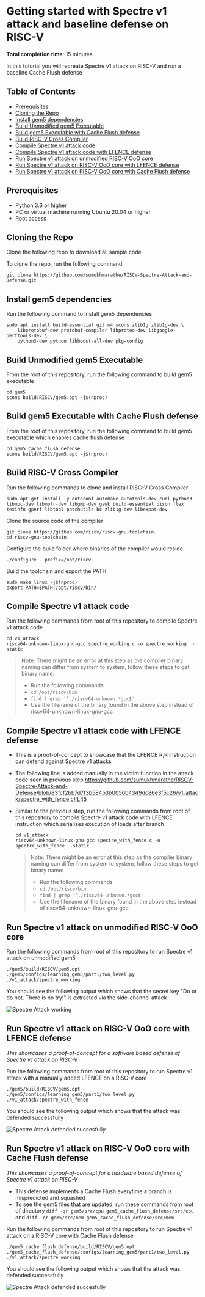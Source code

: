 # Getting started with Spectre v1 attack and baseline defense on RISC-V
**Total completion time**:  15 minutes

In this tutorial you will recreate Spectre v1 attack on RISC-V and run a baseline Cache Flush defense

## Table of Contents

* [Prerequisites](#prerequisites)
* [Cloning the Repo](#cloning-the-repo)
* [Install gem5 dependencies](#install-gem5-dependencies)
* [Build Unmodified gem5 Executable](#build-unmodified-gem5-executable)
* [Build gem5 Executable with Cache Flush defense](#build-gem5-executable-with-cache-flush-defense)
* [Build RISC-V Cross Compiler](#build-risc-v-cross-compiler)
* [Compile Spectre v1 attack code](#compile-spectre-v1-attack-code)
* [Compile Spectre v1 attack code with LFENCE defense](#compile-spectre-v1-attack-code-with-lfence-defense)
* [Run Spectre v1 attack on unmodified RISC-V OoO core](#run-spectre-v1-attack-on-unmodified-risc-v-ooo-core)
* [Run Spectre v1 attack on RISC-V OoO core with LFENCE defense](#run-spectre-v1-attack-on-risc-v-ooo-core-with-lfence-defense)
* [Run Spectre v1 attack on RISC-V OoO core with Cache Flush defense](#run-spectre-v1-attack-on-risc-v-ooo-core-with-cache-flush-defense)

## Prerequisites

* Python 3.6 or higher
* PC or virtual machine running Ubuntu 20.04 or higher
* Root access

## Cloning the Repo
Clone the following repo to download all sample code

To clone the repo, run the following command:

```shell
git clone https://github.com/sumukhmarathe/RISCV-Spectre-Attack-and-Defense.git
```

## Install gem5 dependencies
Run the following command to install gem5 dependencies

```shell
sudo apt install build-essential git m4 scons zlib1g zlib1g-dev \
    libprotobuf-dev protobuf-compiler libprotoc-dev libgoogle-perftools-dev \
    python3-dev python libboost-all-dev pkg-config
```

## Build Unmodified gem5 Executable
From the root of this repository, run the following command to build gem5 executable

```shell
cd gem5
scons build/RISCV/gem5.opt -j$(nproc)
```

## Build gem5 Executable with Cache Flush defense
From the root of this repository, run the following command to build gem5 executable which enables cache flush defense

```shell
cd gem5_cache_flush_defense
scons build/RISCV/gem5.opt -j$(nproc)
```

## Build RISC-V Cross Compiler
Run the following commands to clone and install RISC-V Cross Compiler

```shell
sudo apt-get install -y autoconf automake autotools-dev curl python3 libmpc-dev libmpfr-dev libgmp-dev gawk build-essential bison flex texinfo gperf libtool patchutils bc zlib1g-dev libexpat-dev
```

Clone the source code of the compiler
```shell
git clone https://github.com/riscv/riscv-gnu-toolchain
cd riscv-gnu-toolchain
```

Configure the build folder where binaries of the compiler would reside
```shell
./configure --prefix=/opt/riscv
```

Build the toolchain and export the PATH
```shell
sudo make linux -j$(nproc)
export PATH=$PATH:/opt/riscv/bin/
```

## Compile Spectre v1 attack code
Run the following commands from root of this repository to compile Spectre v1 attack code

```shell
cd v1_attack
riscv64-unknown-linux-gnu-gcc spectre_working.c -o spectre_working  -static
```
> Note: There might be an error at this step as the compiler binary naming can differ from system to system, follow these steps to get binary name:
> * Run the following commands
> * ``` cd /opt/riscv/bin ```
> * ``` find | grep '^./riscv64-unknown.*gcc$' ```
> * Use the filename of the binary found in the above step instead of riscv64-unknown-linux-gnu-gcc

## Compile Spectre v1 attack code with LFENCE defense

* This is a proof-of-concept to showcase that the LFENCE R,R instruction can defend against Spectre v1 attacks
* The following line is added manually in the victim function in the attack code seen in previous step
https://github.com/sumukhmarathe/RISCV-Spectre-Attack-and-Defense/blob/83fcf2bb7d7f3b584b3b0056b4349dc86e3f5c26/v1_attack/spectre_with_fence.c#L45

* Similar to the previous step, run the following commands from root of this repository to compile Spectre v1 attack code with LFENCE instruction which serializes execution of loads after branch

    ```shell
    cd v1_attack
    riscv64-unknown-linux-gnu-gcc spectre_with_fence.c -o spectre_with_fence  -static
    ```
    > Note: There might be an error at this step as the compiler binary naming can differ from system to system, follow these steps to get binary name:
    > * Run the following commands
    > * ``` cd /opt/riscv/bin ```
    > * ``` find | grep '^./riscv64-unknown.*gcc$' ```
    > * Use the filename of the binary found in the above step instead of riscv64-unknown-linux-gnu-gcc

## Run Spectre v1 attack on unmodified RISC-V OoO core
Run the following commands from root of this repository to run Spectre v1 attack on unmodified gem5

```shell
./gem5/build/RISCV/gem5.opt ./gem5/configs/learning_gem5/part1/two_level.py ./v1_attack/spectre_working
```
You should see the following output which shows that the secret key "Do or do not. There is no try!" is extracted via the side-channel attack

![Spectre Attack working](docs/media/spectre_working.png)

## Run Spectre v1 attack on RISC-V OoO core with LFENCE defense
*This showcases a proof-of-concept for a software based defense of Spectre v1 attack on RISC-V*

Run the following commands from root of this repository to run Spectre v1 attack with a manually added LFENCE on a RISC-V core

```shell
./gem5/build/RISCV/gem5.opt ./gem5/configs/learning_gem5/part1/two_level.py ./v1_attack/spectre_with_fence
```

You should see the following output which shows that the attack was defended successfully

![Spectre Attack defended succesfully](docs/media/spectre_defense.png)

## Run Spectre v1 attack on RISC-V OoO core with Cache Flush defense
*This showcases a proof-of-concept for a hardware based defense of Spectre v1 attack on RISC-V*

* This defense implements a Cache Flush everytime a branch is mispredicted and squashed
* To see the gem5 files that are updated, run these commands from root of directory ``` diff -qr gem5/src/cpu gem5_cache_flush_defense/src/cpu ``` and ``` diff -qr gem5/src/mem gem5_cache_flush_defense/src/mem ``` 

Run the following commands from root of this repository to run Spectre v1 attack on a RISC-V core with Cache Flush defense

```shell
./gem5_cache_flush_defense/build/RISCV/gem5.opt ./gem5_cache_flush_defense/configs/learning_gem5/part1/two_level.py ./v1_attack/spectre_working
```

You should see the following output which shows that the attack was defended successfully

![Spectre Attack defended succesfully](docs/media/spectre_defense.png)
